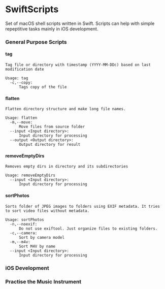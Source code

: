 # SwiftScripts

Set of macOS shell scripts written in Swift. Scripts can help with simple repeptitive tasks mainly in iOS development.

### General Purpose Scripts

#### tag
```
Tag file or directory with timestamp (YYYY-MM-DDc) based on last modification date

Usage: tag
  -c,--copy:
      Tags copy of the file
```

#### flatten
```
Flatten directory structure and make long file names.

Usage: flatten
  -m,--move:
      Move files from source folder
  --input <Input directory>:
      Input directory for processing
  --output <Output directory>:
      Output directory for result
```

#### removeEmptyDirs
```
Removes empty dirs in directory and its subdirectories

Usage: removeEmptyDirs
  --input <Input directory>:
      Input directory for processing

```

#### sortPhotos
```
Sorts folder of JPEG images to folders using EXIF metadata. It tries to sort video files without metadata.

Usage: sortPhotos
  -n,--noexif:
      Do not use exiftool. Just organize files to existing folders.
  -c,--camera:
      Sort by camera model
  -m,--m4v:
      Sort M4V by name
  --input <Input directory>:
      Input directory for processing
```

### iOS Development

### Practise the Music Instrument
